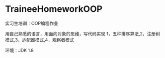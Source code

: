 # TraineeHomeworkOOP
实习生培训：OOP编程作业

用自己熟悉的语言，用面向对象的思维，写代码实现
1，五种排序算法,2，注册树模式,3，适配器模式,4，观察者模式

环境：JDK 1.8
